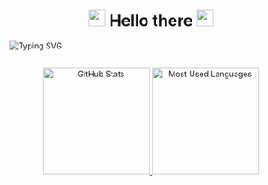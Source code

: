 <h1 align="center">
    <img src="https://media.tenor.com/3zYTjSu1N9AAAAAi/kenobi-pog.gif" width="30px" height="30px" />
    Hello there
    <img src="https://media.tenor.com/3zYTjSu1N9AAAAAi/kenobi-pog.gif" width="30px" height="30px" />
</h1>

![Typing SVG](https://readme-typing-svg.herokuapp.com/?color=58A6FF&size=35&center=true&vCenter=true&width=1000&lines=I'm+Mohammad+Hossein+Rastegarinia;I'm+a+Front-End+(Mobile+and+Web)+Developer;Working+on+.NET+MAUI+and+Blazor+projects;Looking+for+help+with+.NET+MAUI+projects;Learning+JavaScript/TypeScript+and+React;Ask+me+about+Xamarin.Forms/MAUI,+UWP/WinUI,+Blazor;Fun+fact:+I+Love+Marvel,+DC+and+Star+Wars+movies)

<div align="center">
  <br>
  <a href="#">
    <img height="190rem" alt="GitHub Stats" src="https://github-readme-stats.vercel.app/api?username=mhrastegari&show_icons=true&theme=github_dark&count_private=true&bg_color=0d1117&hide_border=true"/>
  </a>
  <a href="#">
    <img height="190rem" alt="Most Used Languages" src="https://github-readme-stats.vercel.app/api/top-langs/?username=mhrastegari&langs_count=8&count_private=false&layout=compact&theme=github_dark&bg_color=0d1117&hide_border=true"/>
  </a>
</div>
